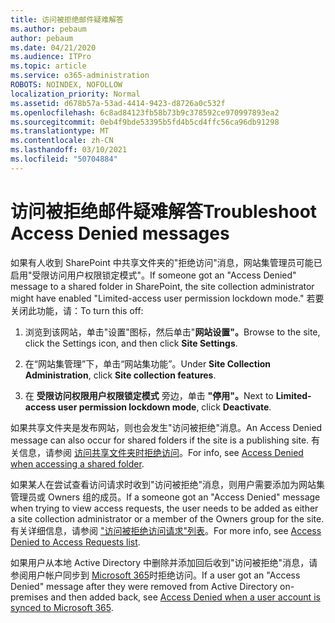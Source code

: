 ```yaml
---
title: 访问被拒绝邮件疑难解答
ms.author: pebaum
author: pebaum
ms.date: 04/21/2020
ms.audience: ITPro
ms.topic: article
ms.service: o365-administration
ROBOTS: NOINDEX, NOFOLLOW
localization_priority: Normal
ms.assetid: d678b57a-53ad-4414-9423-d8726a0c532f
ms.openlocfilehash: 6c8ad84123fb58b73b9c378592ce970997893ea2
ms.sourcegitcommit: 0eb4f9bde53395b5fd4b5cd4ffc56ca96db91298
ms.translationtype: MT
ms.contentlocale: zh-CN
ms.lasthandoff: 03/10/2021
ms.locfileid: "50704884"
---
```

# <a name="troubleshoot-access-denied-messages"></a><span data-ttu-id="5be93-102">访问被拒绝邮件疑难解答</span><span class="sxs-lookup"><span data-stu-id="5be93-102">Troubleshoot Access Denied messages</span></span>

<span data-ttu-id="5be93-103">如果有人收到 SharePoint 中共享文件夹的"拒绝访问"消息，网站集管理员可能已启用"受限访问用户权限锁定模式"。</span><span class="sxs-lookup"><span data-stu-id="5be93-103">If someone got an "Access Denied" message to a shared folder in SharePoint, the site collection administrator might have enabled "Limited-access user permission lockdown mode."</span></span> <span data-ttu-id="5be93-104">若要关闭此功能，请：</span><span class="sxs-lookup"><span data-stu-id="5be93-104">To turn this off:</span></span> 
  
1. <span data-ttu-id="5be93-105">浏览到该网站，单击"设置"图标，然后单击"**网站设置"。**</span><span class="sxs-lookup"><span data-stu-id="5be93-105">Browse to the site, click the Settings icon, and then click **Site Settings**.</span></span>
    
2. <span data-ttu-id="5be93-106">在“网站集管理”下，单击“网站集功能”。</span><span class="sxs-lookup"><span data-stu-id="5be93-106">Under **Site Collection Administration**, click **Site collection features**.</span></span>
    
3. <span data-ttu-id="5be93-107">在 **受限访问权限用户权限锁定模式** 旁边，单击 **"停用"。**</span><span class="sxs-lookup"><span data-stu-id="5be93-107">Next to **Limited-access user permission lockdown mode**, click **Deactivate**.</span></span>
    
<span data-ttu-id="5be93-108">如果共享文件夹是发布网站，则也会发生"访问被拒绝"消息。</span><span class="sxs-lookup"><span data-stu-id="5be93-108">An Access Denied message can also occur for shared folders if the site is a publishing site.</span></span> <span data-ttu-id="5be93-109">有关信息，请参阅 [访问共享文件夹时拒绝访问](https://answers.microsoft.com/windows/forum/windows_7-files/access-denied-to-share-folder/79fae49d-cddf-4845-8ac8-c141884d85fb)。</span><span class="sxs-lookup"><span data-stu-id="5be93-109">For info, see [Access Denied when accessing a shared folder](https://answers.microsoft.com/windows/forum/windows_7-files/access-denied-to-share-folder/79fae49d-cddf-4845-8ac8-c141884d85fb).</span></span>
  
<span data-ttu-id="5be93-110">如果某人在尝试查看访问请求时收到"访问被拒绝"消息，则用户需要添加为网站集管理员或 Owners 组的成员。</span><span class="sxs-lookup"><span data-stu-id="5be93-110">If a someone got an "Access Denied" message when trying to view access requests, the user needs to be added as either a site collection administrator or a member of the Owners group for the site.</span></span> <span data-ttu-id="5be93-111">有关详细信息，请参阅 ["访问被拒绝访问请求"列表](https://go.microsoft.com/fwlink/?linkid=2004220)。</span><span class="sxs-lookup"><span data-stu-id="5be93-111">For more info, see [Access Denied to Access Requests list](https://go.microsoft.com/fwlink/?linkid=2004220).</span></span>
  
<span data-ttu-id="5be93-112">如果用户从本地 Active Directory 中删除并添加回后收到"访问被拒绝"消息，请参阅用户帐户同步到 [Microsoft 365](https://go.microsoft.com/fwlink/?linkid=2004318)时拒绝访问。</span><span class="sxs-lookup"><span data-stu-id="5be93-112">If a user got an "Access Denied" message after they were removed from Active Directory on-premises and then added back, see [Access Denied when a user account is synced to Microsoft 365](https://go.microsoft.com/fwlink/?linkid=2004318).</span></span>
  

